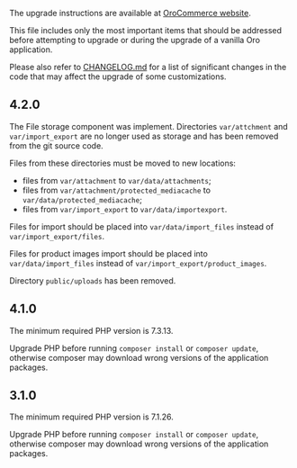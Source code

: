 The upgrade instructions are available at [OroCommerce website](https://doc.oroinc.com/backend/setup/upgrade-to-new-version/).

This file includes only the most important items that should be addressed before attempting to upgrade or during the upgrade of a vanilla Oro application.

Please also refer to [CHANGELOG.md](CHANGELOG.md) for a list of significant changes in the code that may affect the upgrade of some customizations.

## 4.2.0

The File storage component was implement. Directories `var/attchment` and `var/import_export` are no longer used as storage
and has been removed from the git source code.

Files from these directories must be moved to new locations:

 - files from `var/attachment` to `var/data/attachments`;
 - files from `var/attachment/protected_mediacache` to `var/data/protected_mediacache`;
 - files from `var/import_export` to `var/data/importexport`.
 
Files for import should be placed into `var/data/import_files` instead of `var/import_export/files`.

Files for product images import should be placed into `var/data/import_files` instead of `var/import_export/product_images`.

Directory `public/uploads` has been removed.

## 4.1.0

The minimum required PHP version is 7.3.13.

Upgrade PHP before running `composer install` or `composer update`, otherwise composer may download wrong versions of the application packages.

## 3.1.0

The minimum required PHP version is 7.1.26.

Upgrade PHP before running `composer install` or `composer update`, otherwise composer may download wrong versions of the application packages.
